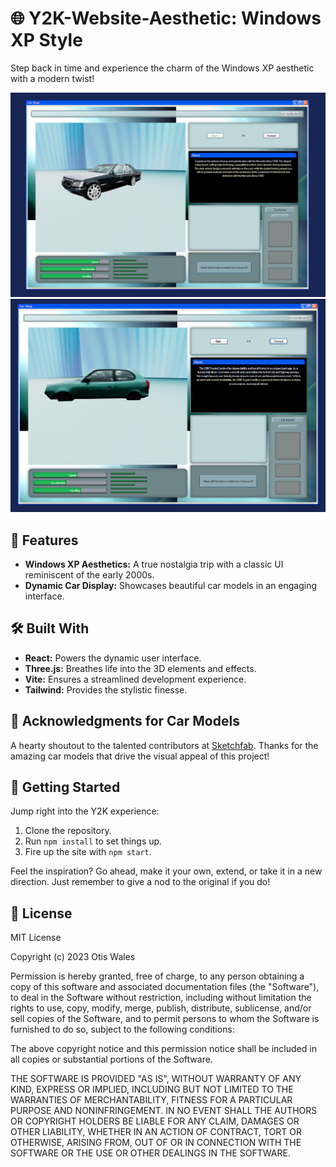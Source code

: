 # 🌐 Y2K-Website-Aesthetic: Windows XP Style

Step back in time and experience the charm of the Windows XP aesthetic with a modern twist!

![Y2K Aesthetic Screenshot 1](https://github.com/songexile/Y2K-Website-Aesthetic/blob/main/images_for_readme/y2k_1.PNG)
![Y2K Aesthetic Screenshot 2](https://github.com/songexile/Y2K-Website-Aesthetic/blob/main/images_for_readme/y2k_2.PNG)

## 🎨 Features

- **Windows XP Aesthetics:** A true nostalgia trip with a classic UI reminiscent of the early 2000s.
- **Dynamic Car Display:** Showcases beautiful car models in an engaging interface.

## 🛠️ Built With

- **React:** Powers the dynamic user interface.
- **Three.js:** Breathes life into the 3D elements and effects.
- **Vite:** Ensures a streamlined development experience.
- **Tailwind:** Provides the stylistic finesse.

## 🚗 Acknowledgments for Car Models

A hearty shoutout to the talented contributors at [Sketchfab](https://sketchfab.com/wersaus33). Thanks for the amazing car models that drive the visual appeal of this project!

## 🔗 Getting Started

Jump right into the Y2K experience:

1. Clone the repository.
2. Run `npm install` to set things up.
3. Fire up the site with `npm start`.

Feel the inspiration? Go ahead, make it your own, extend, or take it in a new direction. Just remember to give a nod to the original if you do!

## 📄 License

MIT License

Copyright (c) 2023 Otis Wales

Permission is hereby granted, free of charge, to any person obtaining a copy
of this software and associated documentation files (the "Software"), to deal
in the Software without restriction, including without limitation the rights
to use, copy, modify, merge, publish, distribute, sublicense, and/or sell
copies of the Software, and to permit persons to whom the Software is
furnished to do so, subject to the following conditions:

The above copyright notice and this permission notice shall be included in all
copies or substantial portions of the Software.

THE SOFTWARE IS PROVIDED "AS IS", WITHOUT WARRANTY OF ANY KIND, EXPRESS OR
IMPLIED, INCLUDING BUT NOT LIMITED TO THE WARRANTIES OF MERCHANTABILITY,
FITNESS FOR A PARTICULAR PURPOSE AND NONINFRINGEMENT. IN NO EVENT SHALL THE
AUTHORS OR COPYRIGHT HOLDERS BE LIABLE FOR ANY CLAIM, DAMAGES OR OTHER
LIABILITY, WHETHER IN AN ACTION OF CONTRACT, TORT OR OTHERWISE, ARISING FROM,
OUT OF OR IN CONNECTION WITH THE SOFTWARE OR THE USE OR OTHER DEALINGS IN THE
SOFTWARE.


